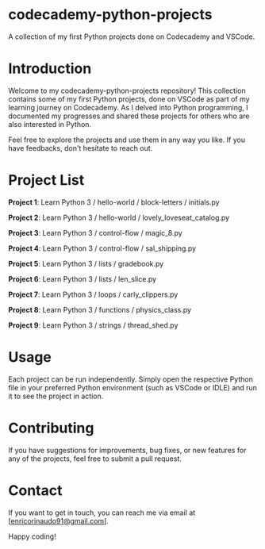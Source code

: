 # codecademy-python-projects
A collection of my first Python projects done on Codecademy and VSCode.

# Introduction
Welcome to my codecademy-python-projects repository! This collection contains some of my first Python projects, done on VSCode as part of my learning journey on Codecademy. As I delved into Python programming, I documented my progresses and shared these projects for others who are also interested in Python.

Feel free to explore the projects and use them in any way you like. If you have feedbacks, don't hesitate to reach out.

# Project List
**Project 1**: Learn Python 3 / hello-world / block-letters / initials.py

**Project 2**: Learn Python 3 / hello-world / lovely_loveseat_catalog.py

**Project 3**: Learn Python 3 / control-flow / magic_8.py

**Project 4**: Learn Python 3 / control-flow / sal_shipping.py

**Project 5**: Learn Python 3 / lists / gradebook.py

**Project 6**: Learn Python 3 / lists / len_slice.py

**Project 7**: Learn Python 3 / loops / carly_clippers.py

**Project 8**: Learn Python 3 / functions / physics_class.py

**Project 9**: Learn Python 3 / strings / thread_shed.py

# Usage
Each project can be run independently. Simply open the respective Python file in your preferred Python environment (such as VSCode or IDLE) and run it to see the project in action.

# Contributing
If you have suggestions for improvements, bug fixes, or new features for any of the projects, feel free to submit a pull request.

# Contact
If you want to get in touch, you can reach me via email at [enricorinaudo91@gmail.com].

Happy coding!
